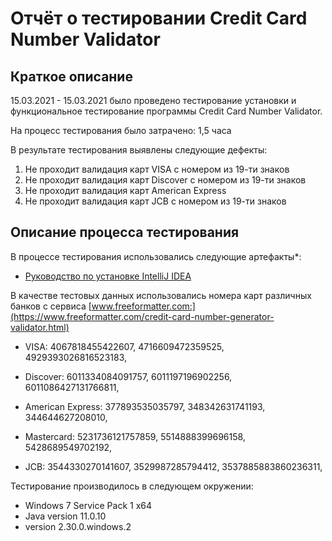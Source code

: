 # Отчёт о тестировании Credit Card Number Validator
## Краткое описание
15.03.2021 - 15.03.2021 было проведено тестирование установки и функциональное тестирование программы Credit Card Number Validator.

На процесс тестирования было затрачено: 1,5 часa

В результате тестирования выявлены следующие дефекты:

1) Не проходит валидация карт VISA с номером из 19-ти знаков
2) Не проходит валидация карт Discover с номером из 19-ти знаков
3) Не проходит валидация карт American Express
4) Не проходит валидация карт JCB с номером из 19-ти знаков

## Описание процесса тестирования
В процессе тестирования использовались следующие артефакты*:

* [Руководство по установке IntelliJ IDEA](https://github.com/netology-code/javaqa-homeworks/blob/master/intro/idea.md)

В качестве тестовых данных использовались номера карт различных банков с сервиса [www.freeformatter.com:](https://www.freeformatter.com/credit-card-number-generator-validator.html)

* VISA: 
4067818455422607,
4716609472359525,
4929393026816523183,

* Discover: 
6011334084091757,
6011197196902256,
6011086427131766811,

* American Express: 
377893535035797,
348342631741193,
344644627208010,
* Mastercard: 
5231736121757859,
5514888399696158,
5428689549702192,
* JCB: 
3544330270141607,
3529987285794412,
3537885883860236311,

Тестирование производилось в следующем окружении:

* Windows 7 Service Pack 1 x64
* Java version 11.0.10
* version 2.30.0.windows.2
